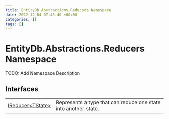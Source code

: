 ```yaml
---
title: EntityDb.Abstractions.Reducers Namespace
date: 2022-12-04 07:48:40 +00:00
categories: []
tags: []
---
```


# EntityDb.Abstractions.Reducers Namespace

TODO: Add Namespace Description

## Interfaces
<table><tr><td><a href='/dotnet/entitydb.abstractions.reducers.ireducer`1'>IReducer&lt;TState&gt;</a></td><td>
Represents a type that can reduce one state into another state.
</td></tr></table>
